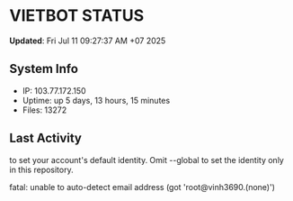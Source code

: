 # VIETBOT STATUS
**Updated**: Fri Jul 11 09:27:37 AM +07 2025

## System Info
- IP: 103.77.172.150
- Uptime: up 5 days, 13 hours, 15 minutes
- Files: 13272

## Last Activity

to set your account's default identity.
Omit --global to set the identity only in this repository.

fatal: unable to auto-detect email address (got 'root@vinh3690.(none)')
